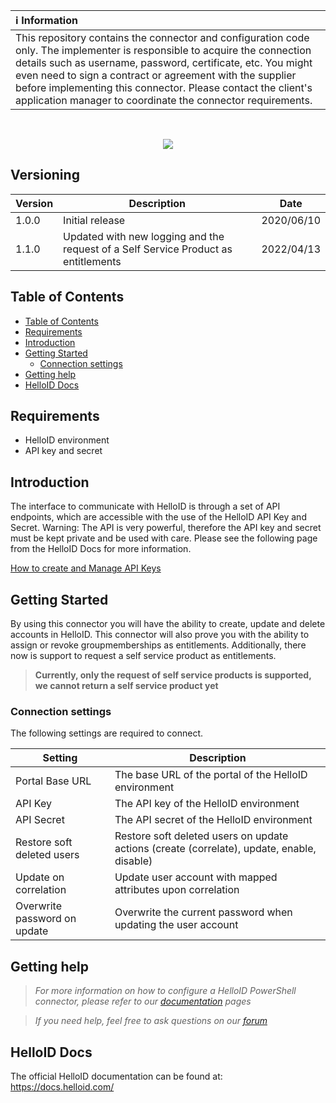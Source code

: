 | :information_source: Information |
|:---------------------------|
| This repository contains the connector and configuration code only. The implementer is responsible to acquire the connection details such as username, password, certificate, etc. You might even need to sign a contract or agreement with the supplier before implementing this connector. Please contact the client's application manager to coordinate the connector requirements.       |
<br />

<p align="center">
  <img src="https://www.tools4ever.nl/Static/images/helloid/ico-%20HelloID%20icon%20[RGB]@128.png">
</p>

## Versioning
| Version | Description | Date |
| - | - | - |
| 1.0.0   | Initial release | 2020/06/10  |
| 1.1.0   | Updated with new logging and the request of a Self Service Product as entitlements | 2022/04/13  |

<!-- TABLE OF CONTENTS -->
## Table of Contents
- [Table of Contents](#table-of-contents)
- [Requirements](#requirements) 
- [Introduction](#introduction)
- [Getting Started](#getting-started)
  - [Connection settings](#connection-settings)
- [Getting help](#getting-help)
- [HelloID Docs](#helloid-docs)

## Requirements
- HelloID environment
- API key and secret

## Introduction
The interface to communicate with HelloID is through a set of API endpoints, which are accessible with the use of the HelloID API Key and Secret. Warning: The API is very powerful, therefore the API key and secret must be kept private and be used with care.
Please see the following page from the HelloID Docs for more information.

[How to create and Manage API Keys](https://docs.helloid.com/hc/en-us/articles/360002741753-How-to-Create-and-Manage-API-Keys)

<!-- GETTING STARTED -->
## Getting Started

By using this connector you will have the ability to create, update and delete accounts in HelloID.
This connector will also prove you with the ability to assign or revoke groupmemberships as entitlements.
Additionally, there now is support to request a self service product as entitlements.
  >__Currently, only the request of self service products is supported, we cannot return a self service product yet__

### Connection settings
The following settings are required to connect.

| Setting     | Description |
| ------------ | ----------- |
| Portal Base URL | The base URL of the portal of the HelloID environment |
| API Key | The API key of the HelloID environment |
| API Secret | The API secret of the HelloID environment |
| Restore soft deleted users | Restore soft deleted users on update actions (create (correlate), update, enable, disable) |
| Update on correlation | Update user account with mapped attributes upon correlation |
| Overwrite password on update | Overwrite the current password when updating the user account |

## Getting help
> _For more information on how to configure a HelloID PowerShell connector, please refer to our [documentation](https://docs.helloid.com/hc/en-us/articles/360012518799-How-to-add-a-target-system) pages_

> _If you need help, feel free to ask questions on our [forum](https://forum.helloid.com/forum/helloid-connectors/provisioning/830-helloid-provisioning-helloid-conn-prov-target-helloid)_

## HelloID Docs
The official HelloID documentation can be found at: https://docs.helloid.com/